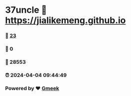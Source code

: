 # 37uncle :link: https://jialikemeng.github.io 
### :page_facing_up: [23](https://jialikemeng.github.io/tag.html) 
### :speech_balloon: 0 
### :hibiscus: 28553 
### :alarm_clock: 2024-04-04 09:44:49 
### Powered by :heart: [Gmeek](https://github.com/Meekdai/Gmeek)
